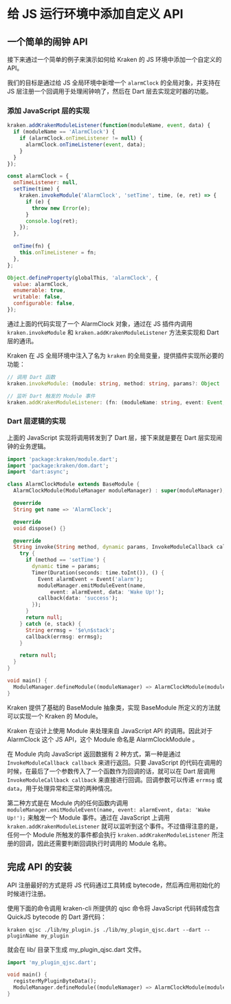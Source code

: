 # 给 JS 运行环境中添加自定义 API

## 一个简单的闹钟 API

接下来通过一个简单的例子来演示如何给 Kraken 的 JS 环境中添加一个自定义的 API。

我们的目标是通过给 JS 全局环境中新增一个 `alarmClock` 的全局对象，并支持在 JS 层注册一个回调用于处理闹钟响了，然后在 Dart 层去实现定时器的功能。

### 添加 JavaScript 层的实现

```javascript
kraken.addKrakenModuleListener(function(moduleName, event, data) {
  if (moduleName == 'AlarmClock') {
    if (alarmClock.onTimeListener != null) {
      alarmClock.onTimeListener(event, data);
    }
  }
});

const alarmClock = {
  onTimeListener: null,
  setTime(time) {
    kraken.invokeModule('AlarmClock', 'setTime', time, (e, ret) => {
      if (e) {
        throw new Error(e);
      }
      console.log(ret);
    });
  },

  onTime(fn) {
    this.onTimeListener = fn;
  },
};

Object.defineProperty(globalThis, 'alarmClock', {
  value: alarmClock,
  enumerable: true,
  writable: false,
  configurable: false,
});
```

通过上面的代码实现了一个 AlarmClock 对象，通过在 JS 插件内调用 `kraken.invokeModule` 和 `kraken.addKrakenModuleListener` 方法来实现和 Dart 层的通讯。

Kraken 在 JS 全局环境中注入了名为 `kraken` 的全局变量，提供插件实现所必要的功能：

```typescript
// 调用 Dart 函数
kraken.invokeModule: (module: string, method: string, params?: Object | null, fn?: (err: Error, data: any) => void) => string;

// 监听 Dart 触发的 Module 事件
kraken.addKrakenModuleListener: (fn: (moduleName: string, event: Event, extra: string) => void) => void;
```

### Dart 层逻辑的实现

上面的 JavaScript 实现将调用转发到了 Dart 层，接下来就是要在 Dart 层实现闹钟的业务逻辑。

```dart
import 'package:kraken/module.dart';
import 'package:kraken/dom.dart';
import 'dart:async';

class AlarmClockModule extends BaseModule {
  AlarmClockModule(ModuleManager moduleManager) : super(moduleManager);

  @override
  String get name => 'AlarmClock';

  @override
  void dispose() {}

  @override
  String invoke(String method, dynamic params, InvokeModuleCallback callback) {
    try {
      if (method == 'setTime') {
        dynamic time = params;
        Timer(Duration(seconds: time.toInt()), () {
          Event alarmEvent = Event('alarm');
          moduleManager.emitModuleEvent(name,
              event: alarmEvent, data: 'Wake Up!');
          callback(data: 'success');
        });
      }
      return null;
    } catch (e, stack) {
      String errmsg = '$e\n$stack';
      callback(errmsg: errmsg);
    }

    return null;
  }
}

void main() {
  ModuleManager.defineModule((moduleNamager) => AlarmClockModule(moduleNamager));
}
```

Kraken 提供了基础的 BaseModule 抽象类，实现 BaseModule 所定义的方法就可以实现一个 Kraken 的 Module。

Kraken 在设计上使用 Module 来处理来自 JavaScript API 的调用。因此对于 AlarmClock 这个 JS API，这个 Module 命名是 AlarmClockModule 。

在 Module 内向 JavaScript 返回数据有 2 种方式，第一种是通过 `InvokeModuleCallback callback` 来进行返回。只要 JavaScript 的代码在调用的时候，在最后了一个参数传入了一个函数作为回调的话，就可以在 Dart 层调用 `InvokeModuleCallback callback` 来直接进行回调。回调参数可以传递 `errmsg` 或 `data`，用于处理异常和正常的两种情况。

第二种方式是在 Module 内的任何函数内调用 `moduleManager.emitModuleEvent(name, event: alarmEvent, data: 'Wake Up!');` 来触发一个 Module 事件。通过在 JavaScript 上调用 `kraken.addKrakenModuleListener` 就可以监听到这个事件。不过值得注意的是，任何一个 Module 所触发的事件都会执行 `kraken.addKrakenModuleListener` 所注册的回调，因此还需要判断回调执行时调用的 Module 名称。

## 完成 API 的安装

API 注册最好的方式是将 JS 代码通过工具转成 bytecode，然后再应用初始化的时候进行注册。

使用下面的命令调用 kraken-cli 所提供的 qjsc 命令将 JavaScript 代码转成包含 QuickJS bytecode 的 Dart 源代码：

```
kraken qjsc ./lib/my_plugin.js ./lib/my_plugin_qjsc.dart --dart --pluginName my_plugin
```

就会在 lib/ 目录下生成 my_plugin_qjsc.dart 文件。

```dart
import 'my_plugin_qjsc.dart';

void main() {
  registerMyPluginByteData();
  ModuleManager.defineModule((moduleNamager) => AlarmClockModule(moduleNamager));
}

```
